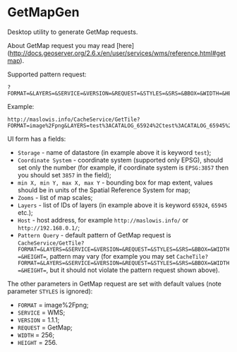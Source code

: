# GetMapGen
Desktop utility to generate GetMap requests.

About GetMap request you may read [here] (http://docs.geoserver.org/2.6.x/en/user/services/wms/reference.html#getmap).

Supported pattern request: 
```
?FORMAT=&LAYERS=&SERVICE=&VERSION=&REQUEST=&STYLES=&SRS=&BBOX=&WIDTH=&HEIGHT=
```

Example: 
```
http://maslowis.info/CacheService/GetTile?FORMAT=image%2Fpng&LAYERS=test%3ACATALOG_65924%2Ctest%3ACATALOG_65945%2Ctest%3ACATALOG_65830%2Ctest%3ACATALOG_62949&SERVICE=WMS&VERSION=1.1.1&REQUEST=GetMap&STYLES=&SRS=EPSG%3A3857&BBOX=8150614,8696525.8792375,8170181.8792375,8716093.758475&WIDTH=256&HEIGHT=256
```

UI form has a fields:
* `Storage` - name of datastore (in example above it is keyword `test`);
* `Coordinate System` - coordinate system (supported only EPSG), should set only the number (for example, if coordinate system is `EPSG:3857` then you should set `3857` in the field);
* `min X, min Y, max X, max Y` - bounding box for map extent, values should be in units of the Spatial Reference System for map;
* `Zooms` - list of map scales;
* `Layers` - list of IDs of layers (in example above it is keyword `65924`, `65945` etc.);
* `Host` - host address, for example `http://maslowis.info/` or `http://192.168.0.1/`;
* `Pattern Query` - default pattern of GetMap request is `CacheService/GetTile?FORMAT=&LAYERS=&SERVICE=&VERSION=&REQUEST=&STYLES=&SRS=&BBOX=&WIDTH=&HEIGHT=`, pattern may vary (for example you may set `CacheTile?FORMAT=&LAYERS=&SERVICE=&VERSION=&REQUEST=&STYLES=&SRS=&BBOX=&WIDTH=&HEIGHT=`, but it should not violate the pattern request shown above).

The other parameters in GetMap request are set with default values (note parameter `STYLES` is ignored):
* `FORMAT` = image%2Fpng;
* `SERVICE` = WMS;
* `VERSION` = 1.1.1;
* `REQUEST` = GetMap;
* `WIDTH` = 256;
* `HEIGHT` = 256.
